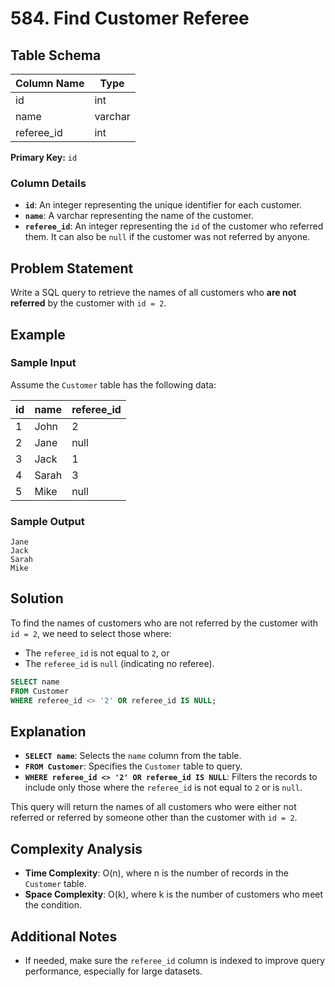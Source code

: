 
# 584. Find Customer Referee

## Table Schema

| Column Name | Type    |
|-------------|---------|
| id          | int     |
| name        | varchar |
| referee_id  | int     |

**Primary Key:** `id`

### Column Details

- **`id`**: An integer representing the unique identifier for each customer.
- **`name`**: A varchar representing the name of the customer.
- **`referee_id`**: An integer representing the `id` of the customer who referred them. It can also be `null` if the customer was not referred by anyone.

## Problem Statement

Write a SQL query to retrieve the names of all customers who **are not referred** by the customer with `id = 2`.

## Example

### Sample Input

Assume the `Customer` table has the following data:

| id | name  | referee_id |
|----|-------|------------|
| 1  | John  | 2          |
| 2  | Jane  | null       |
| 3  | Jack  | 1          |
| 4  | Sarah | 3          |
| 5  | Mike  | null       |

### Sample Output

```
Jane
Jack
Sarah
Mike
```

## Solution

To find the names of customers who are not referred by the customer with `id = 2`, we need to select those where:
- The `referee_id` is not equal to `2`, or
- The `referee_id` is `null` (indicating no referee).

```sql
SELECT name 
FROM Customer 
WHERE referee_id <> '2' OR referee_id IS NULL;
```

## Explanation

- **`SELECT name`**: Selects the `name` column from the table.
- **`FROM Customer`**: Specifies the `Customer` table to query.
- **`WHERE referee_id <> '2' OR referee_id IS NULL`**: Filters the records to include only those where the `referee_id` is not equal to `2` or is `null`.

This query will return the names of all customers who were either not referred or referred by someone other than the customer with `id = 2`.

## Complexity Analysis

- **Time Complexity**: O(n), where n is the number of records in the `Customer` table.
- **Space Complexity**: O(k), where k is the number of customers who meet the condition.

## Additional Notes

- If needed, make sure the `referee_id` column is indexed to improve query performance, especially for large datasets.

